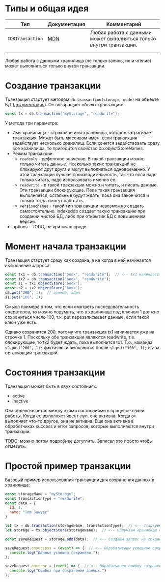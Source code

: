 # Типы и общая идея

| Тип              | Документация                                                 | Комментарий                                                  |
| ---------------- | ------------------------------------------------------------ | ------------------------------------------------------------ |
| `IDBTransaction` | [MDN](https://developer.mozilla.org/en-US/docs/Web/API/IDBTransaction) | Любая работа с данными может выполняться только внутри транзакции. |
|                  |                                                              |                                                              |
|                  |                                                              |                                                              |

Любая работа с данными хранилища (не только запись, но и чтение) может выполняться только внутри транзакции. 

# Создание транзакции

Транзакция стартует методом `db.transaction(storage, mode)` на объекте БД ([документация](https://developer.mozilla.org/en-US/docs/Web/API/IDBDatabase/transaction)). Он возвращает объект транзакции:

```javascript
const tx = db.transaction("myStorage", "readwrite");
```

У метода три параметра:

* Имя хранилища - строковое имя хранилища, которое затрагивает транзакция. Может быть массивом имен, если транзакция задействует несколько хранилищ. Если хочется задействовать сразу все хранилища, то пригодится свойство db.objectStoreNames.
* Режим транзакции:
  * `readonly` - дефолтное значение. В такой транзакции можно только читать данные. Несколько таких транзакций не блокируют друг друга и могут выполняться одновременно. У этой транзакции лучшая производительность, так что если надо только читать, надо использовать именно ее.
  * `readwrite` - в такой тракзакции можно и читать, и писать данные. Эти транзакции блокирующие. Пока такая транзакция выполняется, остальные будут ждать, пока она закончится и только тогда смогут работать.
  * `versionchange` - такой тип транзакции невозможно создать самостоятельно. indexeddb создает такую транзакцию при создании чистой БД, либо при открытии БД с повышением версии.
* options - TODO, не критично вроде.

# Момент начала транзакции

Транзакция стартует сразу как создана, а не когда в ней начинается выполнение запроса.

```javascript
const tx1 = db.transaction("book", "readwrite");  // <-- tx1 начинается уже тут.
const tx2 = db.transaction("book", "readwrite");
const s1 = tx1.objectStore("book");
const s2 = tx2.objectStore("book");
s2.put("200", 1);  // данные, ключ
s1.put("100", 1);
```

Смысл примера в том, что если смотреть последовательность операторов, то можно подумать, что в хранилище под ключом 1 должно сохраниться число 100, т.к. put перезаписывает данные, если такой ключ уже есть. 

Однако сохранится 200, потому что транзакция tx1 начинается уже на строчке 1. Поскольку обе транзакции являются readwrite, т.е. блокирующие, то tx2 будет ждать, пока выполнится tx1. Т.о., команда `s2.put("200", 1);` фактически выполнится после  `s1.put("100", 1);` из-за организации транзакций.

# Состояния транзакции

Транзакция может быть в двух состояниях:

* active
* inactive

Она переключается между этими состояниями в процессе своей работы. Когда ее выполняет ивент-луп, она активна. Когда он выполняет что-то другое, она не активна. Еще она активна в обработчиках success и error запросов, которые выполняются внутри транзакции.

TODO: можно потом подробнее догуглить. Записал это просто чтобы отметить.

# Простой пример транзакции

Базовый пример использования транзакции для сохранения данных в хранилище:

```javascript
const storageName = "myStorage";
const transactionType = "readwrite";
const data = {
  id: 1,
  name: "Tom Sawyer"
}

let tx = db.transaction(storageName, transactionType);  // <-- Стартуем транзакцию.
let storage = tx.objectStore(storageName);  // <-- Получаем хранилище из транзакции.

const saveRequest = storage.add(data);  // <-- Создаем запрос на сохранение данных.

saveRequest.onsuccess = (event) => {  // <-- Обрабатываем успешное сохранение.
  console.log("Данные успешно сохранены.");
};

saveRequest.onerror = (event) => {  // <-- Обрабатываем ошибку сохранения.
  console.log("Ошибка при сохранении данных.")
};
```


